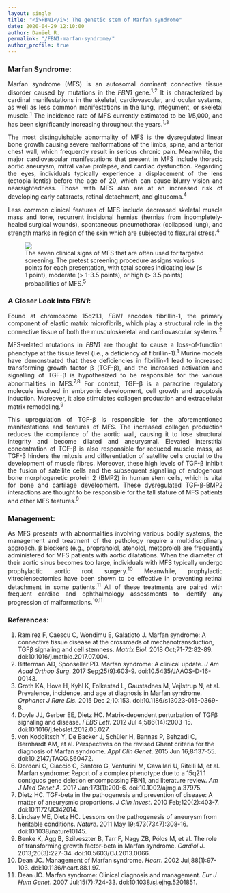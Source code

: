 ```yaml
---
layout: single
title: "<i>FBN1</i>: The genetic stem of Marfan syndrome"
date: 2020-04-29 12:10:00
author: Daniel R.
permalink: "/FBN1-marfan-syndrome/"
author_profile: true
---
```

### Marfan Syndrome:

<div style="text-align: justify"><p>Marfan syndrome (MFS) is an autosomal dominant connective tissue disorder caused by mutations in the <i>FBN1</i> gene.<sup>1,2</sup> It is characterized by cardinal manifestations in the skeletal, cardiovascular, and ocular systems, as well as less common manifestations in the lung, integument, or skeletal muscle.<sup>1</sup> The incidence rate of MFS currently estimated to be 1/5,000, and has been significantly increasing throughout the years.<sup>1,3</sup></p>

<p>The most distinguishable abnormality of MFS is the dysregulated linear bone growth causing severe malformations of the limbs, spine, and anterior chest wall, which frequently result in serious chronic pain. Meanwhile, the major cardiovascular manifestations that present in MFS include thoracic aortic aneurysm, mitral valve prolapse, and cardiac dysfunction. Regarding the eyes, individuals typically experience a displacement of the lens (ectopia lentis) before the age of 20, which can cause blurry vision and nearsightedness. Those with MFS also are at an increased risk of developing early cataracts, retinal detachment, and glaucoma.<sup>4</sup></p>

<p>Less common clinical features of MFS include decreased skeletal muscle mass and tone, recurrent incisional hernias (hernias from incompletely-healed surgical wounds), spontaneous pneumothorax (collapsed lung), and strength marks in region of the skin which are subjected to flexural stress.<sup>4</sup></p></div>

<figure>
  <img src="https://www.dovepress.com/cr_data/article_fulltext/s60000/60472/img/fig2.jpg">
    <figcaption>The seven clinical signs of MFS that are often used for targeted screening. The pretest screening procedure assigns various points for each presentation, with total scores indicating low (≤ 1 point), moderate (> 1-3.5 points), or high (> 3.5 points) probabilities of MFS.<sup>5</sup></figcaption>
</figure>

### A Closer Look Into <i>FBN1</i>:

<div style="text-align: justify"><p>Found at chromosome 15q21.1, <i>FBN1</i> encodes fibrillin-1, the primary component of elastic matrix microfibrils, which play a structural role in the connective tissue of both the musculoskeletal and cardiovascular systems.<sup>2</sup></p>

<p>MFS-related mutations in <i>FBN1</i> are thought to cause a loss-of-function phenotype at the tissue level (i.e., a deficiency of fibrillin-1).<sup>1</sup> Murine models have demonstrated that these deficiencies in fibrillin-1 lead to increased transforming growth factor β (TGF-β), and the increased activation and signalling of TGF-β is hypothesized to be responsible for the various abnormalities in MFS.<sup>7,8</sup> For context, TGF-β is a paracrine regulatory molecule involved in embryonic development, cell growth and apoptosis induction. Moreover, it also stimulates collagen production and extracellular matrix remodeling.<sup>9</sup></p>

<p>This upregulation of TGF-β is responsible for the aforementioned manifestations and features of MFS. The increased collagen production reduces the compliance of the aortic wall, causing it to lose structural integrity and become dilated and aneurysmal. Elevated interstitial concentration of TGF-β is also responsible for reduced muscle mass, as TGF-β hinders the mitosis and differentiation of satellite cells crucial to the development of muscle fibres. Moreover, these high levels of TGF-β inhibit the fusion of satellite cells and the subsequent signalling of endogenous bone morphogenetic protein 2 (BMP2) in human stem cells, which is vital for bone and cartilage development. These dysregulated TGF-β-BMP2 interactions are thought to be responsible for the tall stature of MFS patients and other MFS features.<sup>9</sup></p></div>

### Management:

<div style="text-align: justify"><p>As MFS presents with abnormalities involving various bodily systems, the management and treatment of the pathology require a multidisciplinary approach. β blockers (e.g., propranolol, atenolol, metoprolol) are frequently administered for MFS patients with aortic dilatations. When the diameter of their aortic sinus becomes too large, individuals with MFS typically undergo prophylactic aortic root surgery.<sup>10</sup> Meanwhile, prophylactic vitreolensectomies have been shown to be effective in preventing retinal detachment in some patients.<sup>11</sup> All of these treatments are paired with frequent cardiac and ophthalmology assessments to identify any progression of malformations.<sup>10,11</sup></p></div>

### References:
1. Ramirez F, Caescu C, Wondimu E, Galatioto J. Marfan syndrome: A connective tissue disease at the crossroads of mechanotransduction, TGFβ signaling and cell stemness. _Matrix Biol_. 2018 Oct;71-72:82-89. doi:10.1016/j.matbio.2017.07.004.
2. Bitterman AD, Sponseller PD. Marfan syndrome: A clinical update. _J Am Acad Orthop Surg_. 2017 Sep;25(9):603-9. doi:10.5435/JAAOS-D-16-00143.
3. Groth KA, Hove H, Kyhl K, Folkestad L, Gaustadnes M, Vejlstrup N, et al. Prevalence, incidence, and age at diagnosis in Marfan syndrome. _Orphanet J Rare Dis_. 2015 Dec 2;10:153. doi:10.1186/s13023-015-0369-8.
4. Doyle JJ, Gerber EE, Dietz HC. Matrix-dependent perturbation of TGFβ signaling and disease. _FEBS Lett_. 2012 Jul 4;586(14):2003-15. doi:10.1016/j.febslet.2012.05.027.
5. von Kodolitsch Y, De Backer J, Schüler H, Bannas P, Behzadi C, Bernhardt AM, et al. Perspectives on the revised Ghent criteria for the diagnosis of Marfan syndrome. _Appl Clin Genet_. 2015 Jun 16;8:137-55. doi:10.2147/TACG.S60472.
6. Dordoni C, Ciaccio C, Santoro G, Venturini M, Cavallari U, Ritelli M, et al. Marfan syndrome: Report of a complex phenotype due to a 15q21.1 contiguos gene deletion encompassing FBN1, and literature review. _Am J Med Genet A_. 2017 Jan;173(1):200-6. doi:10.1002/ajmg.a.37975.
7. Dietz HC. TGF-beta in the pathogenesis and prevention of disease: A matter of aneurysmic proportions. _J Clin Invest_. 2010 Feb;120(2):403-7. doi:10.1172/JCI42014.
8. Lindsay ME, Dietz HC. Lessons on the pathogenesis of aneurysm from heritable conditions. _Nature_. 2011 May 19;473(7347):308-16. doi:10.1038/nature10145.
9. Benke K, Ágg B, Szilveszter B, Tarr F, Nagy ZB, Pólos M, et al. The role of transforming growth factor-beta in Marfan syndrome. _Cardiol J_. 2013;20(3):227-34. doi:10.5603/CJ.2013.0066.
10. Dean JC. Management of Marfan syndrome. _Heart_. 2002 Jul;88(1):97-103. doi:10.1136/heart.88.1.97.
11. Dean JC. Marfan syndrome: Clinical diagnosis and management. _Eur J Hum Genet_. 2007 Jul;15(7):724-33. doi:10.1038/sj.ejhg.5201851.
